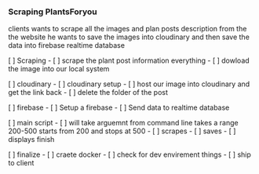 ### Scraping PlantsForyou 

clients wants to scrape all the images and plan posts description from the the website he wants to save the images into cloudinary
and then save the data into firebase realtime database 


[ ] Scraping 
    - [ ] scrape the plant post information everything 
    - [ ] dowload the image into our local system 

[ ] cloudinary
    - [ ] cloudinary setup 
    - [ ] host our image into cloudinary and get the link back 
    - [ ] delete the folder of the post 

[ ] firebase 
    - [ ] Setup a firebase 
    - [ ] Send data to realtime database

[ ] main script 
    - [ ] will take arguemnt from command line takes a range  200-500 starts from 200 and stops at 500 
    - [ ] scrapes 
    - [ ] saves 
    - [ ] displays finish 

[ ] finalize 
    - [ ] craete docker 
    - [ ] check for dev envirement things 
    - [ ] ship to client 

